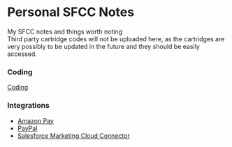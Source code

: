 # Personal SFCC Notes
My SFCC notes and things worth noting<br>
Third party cartridge codes will not be uploaded here, as the cartridges are very possibly to be updated in the future and they should be easily accessed.

### Coding
[Coding](coding)
### Integrations
- [Amazon Pay](integrations/AmazonPay)
- [PayPal](integrations/PayPal)
- [Salesforce Marketing Cloud Connector](integrations/Marketing%20CLoud%20Connector)